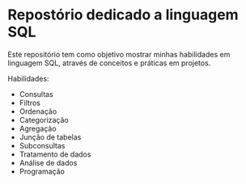 # Repostório dedicado a linguagem SQL

Este repositório tem como objetivo mostrar minhas habilidades em linguagem SQL,
através de conceitos e práticas em projetos.

Habilidades:

* Consultas
* Filtros
* Ordenação
* Categorização
* Agregação
* Junção de tabelas
* Subconsultas
* Tratamento de dados
* Análise de dados
* Programação

